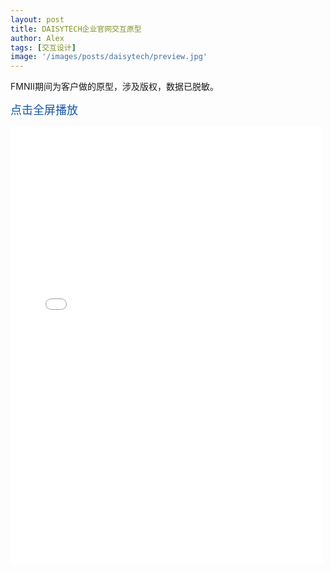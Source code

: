 ```yaml
---
layout: post
title: DAISYTECH企业官网交互原型
author: Alex
tags: [交互设计]
image: '/images/posts/daisytech/preview.jpg'
---
```


FMNII期间为客户做的原型，涉及版权，数据已脱敏。

<a href="../../../../../../daisytech/start.html" target="_blank" style="    font-size: 18px;
    color: #1555a5;
    text-decoration: none;">点击全屏播放</a>

<iframe width="500" height="700" style="margin-bottom:60px;" src="../../../../../../daisytech/start.html" frameborder="0" allow="autoplay; encrypted-media" allowfullscreen scrolling="0"></iframe>


<style>
.c-sidebar {
    display: none;
}


@media (min-width: 40em){
.o-grid__col--2-3-m {
    width: 100%;
}
}
</style>


